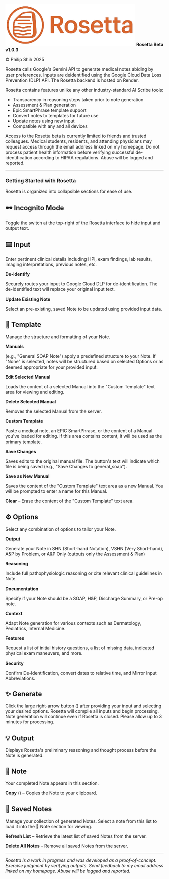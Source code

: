 ![Rosetta Logo](assets/img/rosetta_logo.png)
**Rosetta Beta v1.0.3**

© Philip Shih 2025

Rosetta calls Google's Gemini API to generate medical notes abiding by user preferences. Inputs are deidentified using the Google Cloud Data Loss Prevention (DLP) API. The Rosetta backend is hosted on Render.

Rosetta contains features unlike any other industry-standard AI Scribe tools:
- Transparency in reasoning steps taken prior to note generation  
- Assessment & Plan generation
- Epic SmartPhrase template support
- Convert notes to templates for future use
- Update notes using new input
- Compatible with any and all devices

Access to the Rosetta beta is currently limited to friends and trusted colleagues. Medical students, residents, and attending physicians may request access through the email address linked on my homepage. Do not process patient health information before verifying successful de-identification according to HIPAA regulations. Abuse will be logged and reported.

---

### **Getting Started with Rosetta**
Rosetta is organized into collapsible sections for ease of use.

## 🕶️ Incognito Mode
Toggle the switch at the top-right of the Rosetta interface to hide input and output text.

## ⌨️ Input
Enter pertinent clinical details including HPI, exam findings, lab results, imaging interpretations, previous notes, etc.

**De-identify** 

Securely routes your input to Google Cloud DLP for de-identification. The de-identified text will replace your original input text.

**Update Existing Note** 

Select an pre-existing, saved Note to be updated using provided input data.

## 📄 Template
Manage the structure and formatting of your Note. 

**Manuals** 

(e.g., "General SOAP Note") apply a predefined structure to your Note. If "None" is selected, notes will be structured based on selected Options or as deemed appropriate for your provided input.

**Edit Selected Manual** 

Loads the content of a selected Manual into the "Custom Template" text area for viewing and editing.

**Delete Selected Manual** 

Removes the selected Manual from the server.

**Custom Template** 

Paste a medical note, an EPIC SmartPhrase, or the content of a Manual you've loaded for editing. If this area contains content, it will be used as the primary template.

**Save Changes** 

Saves edits to the original manual file. The button's text will indicate which file is being saved (e.g., "Save Changes to general_soap").

**Save as New Manual** 

Saves the content of the "Custom Template" text area as a new Manual. You will be prompted to enter a name for this Manual.

**Clear** – Erase the content of the "Custom Template" text area. 

## ⚙️ Options
Select any combination of options to tailor your Note.

**Output** 

Generate your Note in SHN (Short-hand Notation), VSHN (Very Short-hand), A&P by Problem, or A&P Only (outputs only the Assessment & Plan)

**Reasoning** 

Include full pathophysiologic reasoning or cite relevant clinical guidelines in Note.

**Documentation** 

Specify if your Note should be a SOAP, H&P, Discharge Summary, or Pre-op note.

**Context** 

Adapt Note generation for various contexts such as Dermatology, Pediatrics, Internal Medicine.

**Features** 

Request a list of initial history questions, a list of missing data, indicated physical exam maneuvers, and more.

**Security** 

Confirm De-Identification, convert dates to relative time, and Mirror Input Abbreviations.

## ✨ Generate
Click the large right-arrow button (<i class="fas fa-angle-right"></i>) after providing your input and selecting your desired options. Rosetta will compile all inputs and begin processing. Note generation will continue even if Rosetta is closed. Please allow up to 3 minutes for processing.

## 💡 Output
Displays Rosetta's preliminary reasoning and thought process before the Note is generated. 

## 📝 Note
Your completed Note appears in this section.

**Copy** (<i class="fas fa-copy"></i>) – Copies the Note to your clipboard.

## 💾 Saved Notes
Manage your collection of generated Notes. Select a note from this list to load it into the 📝 Note section for viewing.

**Refresh List** – Retrieve the latest list of saved Notes from the server.

**Delete All Notes** – Remove all saved Notes from the server.

---
*Rosetta is a work in progress and was developed as a proof-of-concept. Exercise judgment by verifying outputs. Send feedback to my email address linked on my homepage. Abuse will be logged and reported.*
